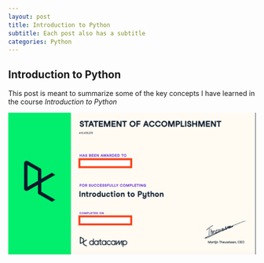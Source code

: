 ```yaml
---
layout: post
title: Introduction to Python
subtitle: Each post also has a subtitle
categories: Python
---
```


## Introduction to Python

This post is meant to summarize some of the key concepts I have learned in the course *Introduction to Python*


![datacamp certification](/assets/images/banners/datacamp_certificate_dummy.jpg)
